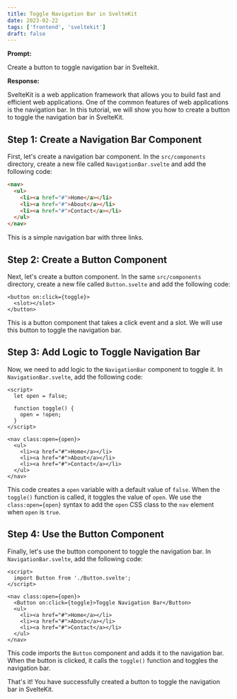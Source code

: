 ```yaml
---
title: Toggle Navigation Bar in SvelteKit
date: 2023-02-22
tags: ['frontend', 'sveltekit']
draft: false
---
```



**Prompt:** 

Create a button to toggle navigation bar in Sveltekit.


**Response:**


SvelteKit is a web application framework that allows you to build fast and efficient web applications. One of the common features of web applications is the navigation bar. In this tutorial, we will show you how to create a button to toggle the navigation bar in SvelteKit.

## Step 1: Create a Navigation Bar Component

First, let's create a navigation bar component. In the `src/components` directory, create a new file called `NavigationBar.svelte` and add the following code:

```html
<nav>
  <ul>
    <li><a href="#">Home</a></li>
    <li><a href="#">About</a></li>
    <li><a href="#">Contact</a></li>
  </ul>
</nav>

```

This is a simple navigation bar with three links.

## Step 2: Create a Button Component

Next, let's create a button component. In the same `src/components` directory, create a new file called `Button.svelte` and add the following code:

```
<button on:click={toggle}>
  <slot></slot>
</button>

```

This is a button component that takes a click event and a slot. We will use this button to toggle the navigation bar.

## Step 3: Add Logic to Toggle Navigation Bar

Now, we need to add logic to the `NavigationBar` component to toggle it. In `NavigationBar.svelte`, add the following code:

```svelte
<script>
  let open = false;

  function toggle() {
    open = !open;
  }
</script>

<nav class:open={open}>
  <ul>
    <li><a href="#">Home</a></li>
    <li><a href="#">About</a></li>
    <li><a href="#">Contact</a></li>
  </ul>
</nav>

```

This code creates a `open` variable with a default value of `false`. When the `toggle()` function is called, it toggles the value of `open`. We use the `class:open={open}` syntax to add the `open` CSS class to the `nav` element when `open` is `true`.

## Step 4: Use the Button Component

Finally, let's use the button component to toggle the navigation bar. In `NavigationBar.svelte`, add the following code:

```svelte
<script>
  import Button from './Button.svelte';
</script>

<nav class:open={open}>
  <Button on:click={toggle}>Toggle Navigation Bar</Button>
  <ul>
    <li><a href="#">Home</a></li>
    <li><a href="#">About</a></li>
    <li><a href="#">Contact</a></li>
  </ul>
</nav>

```

This code imports the `Button` component and adds it to the navigation bar. When the button is clicked, it calls the `toggle()` function and toggles the navigation bar.

That's it! You have successfully created a button to toggle the navigation bar in SvelteKit.